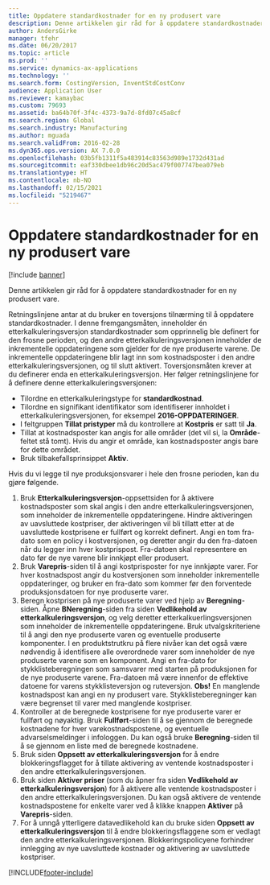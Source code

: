 ```yaml
---
title: Oppdatere standardkostnader for en ny produsert vare
description: Denne artikkelen gir råd for å oppdatere standardkostnader for en ny produsert vare.
author: AndersGirke
manager: tfehr
ms.date: 06/20/2017
ms.topic: article
ms.prod: ''
ms.service: dynamics-ax-applications
ms.technology: ''
ms.search.form: CostingVersion, InventStdCostConv
audience: Application User
ms.reviewer: kamaybac
ms.custom: 79693
ms.assetid: ba64b70f-3f4c-4373-9a7d-8fd07c45a8cf
ms.search.region: Global
ms.search.industry: Manufacturing
ms.author: mguada
ms.search.validFrom: 2016-02-28
ms.dyn365.ops.version: AX 7.0.0
ms.openlocfilehash: 03b5fb1311f5a483914c83563d989e1732d431ad
ms.sourcegitcommit: eaf330dbee1db96c20d5ac479f007747bea079eb
ms.translationtype: HT
ms.contentlocale: nb-NO
ms.lasthandoff: 02/15/2021
ms.locfileid: "5219467"
---
```

# <a name="update-standard-costs-for-a-new-manufactured-item"></a>Oppdatere standardkostnader for en ny produsert vare

[!include [banner](../includes/banner.md)]

Denne artikkelen gir råd for å oppdatere standardkostnader for en ny produsert vare. 

Retningslinjene antar at du bruker en toversjons tilnærming til å oppdatere standardkostnader. I denne fremgangsmåten, inneholder én etterkalkuleringsversjon standardkostnader som opprinnelig ble definert for den frosne perioden, og den andre etterkalkuleringsversjonen inneholder de inkrementelle oppdateringene som gjelder for de nye produserte varene. De inkrementelle oppdateringene blir lagt inn som kostnadsposter i den andre etterkalkuleringsversjonen, og til slutt aktivert. Toversjonsmåten krever at du definerer enda en etterkalkuleringsversjon. Her følger retningslinjene for å definere denne etterkalkuleringsversjonen:

-   Tilordne en etterkalkuleringstype for **standardkostnad**.
-   Tilordne en signifikant identifikator som identifiserer innholdet i etterkalkuleringsversjonen, for eksempel **2016-OPPDATERINGER**.
-   I feltgruppen **Tillat pristyper** må du kontrollere at **Kostpris** er satt til **Ja**.
-   Tillat at kostnadsposter kan angis for alle områder (det vil si, la **Område**-feltet stå tomt). Hvis du angir et område, kan kostnadsposter angis bare for dette området.
-   Bruk tilbakefallsprinsippet **Aktiv**.

Hvis du vi legge til nye produksjonsvarer i hele den frosne perioden, kan du gjøre følgende.

1.  Bruk **Etterkalkuleringsversjon**-oppsettsiden for å aktivere kostnadsposter som skal angis i den andre etterkalkuleringsversjonen, som inneholder de inkrementelle oppdateringene. Hindre aktiveringen av uavsluttede kostpriser, der aktiveringen vil bli tillatt etter at de uavsluttede kostprisene er fullført og korrekt definert. Angi en tom fra-dato som en policy i kostversjonen, og deretter angir du den fra-datoen når du legger inn hver kostprispost. Fra-datoen skal representere en dato før de nye varene blir innkjøpt eller produsert.
2.  Bruk **Varepris**-siden til å angi kostprisposter for nye innkjøpte varer. For hver kostnadspost angir du kostversjonen som inneholder inkrementelle oppdateringer, og bruker en fra-dato som kommer før den forventede produksjonsdatoen for nye produserte varer.
3.  Beregn kostprisen på nye produserte varer ved hjelp av **Beregning**-siden. Åpne **BNeregning**-siden fra siden **Vedlikehold av etterkalkuleringsversjon**, og velg deretter etterkalkuerlingsversjonen som inneholder de inkrementelle oppdateringene. Bruk utvalgskriteriene til å angi den nye produserte varen og eventuelle produserte komponenter. I en produktstrutkru på flere nivåer kan det også være nødvendig å identifisere alle overordnede varer som inneholder de nye produserte varene som en komponent. Angi en fra-dato for stykklisteberegningen som samsvarer med starten på produksjonen for de nye produserte varene. Fra-datoen må være innenfor de effektive datoene for varens stykklisteversjon og ruteversjon. **Obs!** En manglende kostnadspost kan angi en ny produsert vare. Stykklisteberegninger kan være begrenset til varer med manglende kostpriser.
4.  Kontroller at de beregnede kostprisene for nye produserte varer er fullført og nøyaktig. Bruk **Fullført**-siden til å se gjennom de beregnede kostnadene for hver varekostnadspostene, og eventuelle advarselsmeldinger i infologgen. Du kan også bruke **Beregning**-siden til å se gjennom en liste med de beregnede kostnadene.
5.  Bruk siden **Oppsett av etterkalkuleringsversjon** for å endre blokkeringsflagget for å tillate aktivering av ventende kostnadsposter i den andre etterkalkuleringsversjonen.
6.  Bruk siden **Aktiver priser** (som du åpner fra siden **Vedlikehold av etterkalkuleringsversjon**) for å aktivere alle ventende kostnadsposter i den andre etterkalkuleringsversjonen. Du kan også aktivere de ventende kostnadspostene for enkelte varer ved å klikke knappen **Aktiver** på **Varepris**-siden.
7.  For å unngå ytterligere datavedlikehold kan du bruke siden **Oppsett av etterkalkuleringsversjon** til å endre blokkeringsflaggene som er vedlagt den andre etterkalkuleringsversjonen. Blokkeringspolicyene forhindrer innlegging av nye uavsluttede kostnader og aktivering av uavsluttede kostpriser.






[!INCLUDE[footer-include](../../includes/footer-banner.md)]